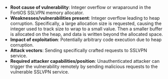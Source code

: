- **Root cause of vulnerability**: Integer overflow or wraparound in the FortiOS SSLVPN memory allocator.
- **Weaknesses/vulnerabilities present**: Integer overflow leading to heap corruption. Specifically, a large allocation size is requested, causing the integer used to track size to wrap to a small value. Then a smaller buffer is allocated on the heap, and data is written beyond the allocated space.
- **Impact of exploitation**: Potentially arbitrary code execution due to heap corruption.
- **Attack vectors**: Sending specifically crafted requests to SSLVPN service.
- **Required attacker capabilities/position**: Unauthenticated attacker can trigger the vulnerability remotely by sending malicious requests to the vulnerable SSLVPN service.